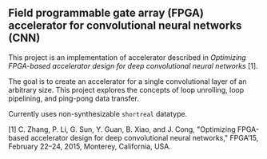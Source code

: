 ## Field programmable gate array (FPGA) accelerator for convolutional neural networks (CNN)

This project is an implementation of accelerator described in *Optimizing FPGA-based accelerator design for deep convolutional neural networks* [1]. 

The goal is to create an accelerator for a single convolutional layer of an arbitrary size. This project explores the concepts of loop unrolling, loop pipelining, and ping-pong data transfer.

Currently uses non-synthesizable `shortreal` datatype. 

[1] C. Zhang, P. Li, G. Sun, Y. Guan, B. Xiao, and J. Cong, "Optimizing FPGA-based accelerator design for deep convolutional neural networks," FPGA’15, February 22–24, 2015, Monterey, California, USA.